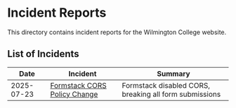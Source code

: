 # Incident Reports

This directory contains incident reports for the Wilmington College website.

## List of Incidents

| Date | Incident | Summary |
|------|----------|---------|
| 2025-07-23 | [Formstack CORS Policy Change](./2025-07-23-formstack-cors-policy-change.md) | Formstack disabled CORS, breaking all form submissions |
